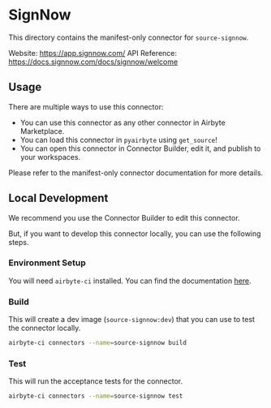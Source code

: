 # SignNow
This directory contains the manifest-only connector for `source-signnow`.

Website: https://app.signnow.com/
API Reference: https://docs.signnow.com/docs/signnow/welcome

## Usage
There are multiple ways to use this connector:
- You can use this connector as any other connector in Airbyte Marketplace.
- You can load this connector in `pyairbyte` using `get_source`!
- You can open this connector in Connector Builder, edit it, and publish to your workspaces.

Please refer to the manifest-only connector documentation for more details.

## Local Development
We recommend you use the Connector Builder to edit this connector.

But, if you want to develop this connector locally, you can use the following steps.

### Environment Setup
You will need `airbyte-ci` installed. You can find the documentation [here](airbyte-ci).

### Build
This will create a dev image (`source-signnow:dev`) that you can use to test the connector locally.
```bash
airbyte-ci connectors --name=source-signnow build
```

### Test
This will run the acceptance tests for the connector.
```bash
airbyte-ci connectors --name=source-signnow test
```

